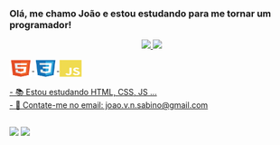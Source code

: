 <h3> Olá, me chamo João e estou estudando para me tornar um programador!</h3>



<div align="center">
  <a href="https://github.com/joaojpg">
  <img height="150em" src="https://github-readme-stats.vercel.app/api?username=joaojpg&show_icons=true&theme=tokyonight&include_all_commits=true&count_private=true"/>
  <img height="150em" src="https://github-readme-stats.vercel.app/api/top-langs/?username=joaojpg&layout=compact&langs_count=7&theme=tokyonight"/>
</div>
<div style="display: inline_block"><br>
  <img align="center" alt="Rafa-HTML" height="30" width="40" src="https://raw.githubusercontent.com/devicons/devicon/master/icons/html5/html5-original.svg">
  <img align="center" alt="Rafa-CSS" height="30" width="40" src="https://raw.githubusercontent.com/devicons/devicon/master/icons/css3/css3-original.svg">
  <img align="center" alt="Rafa-Js" height="30" width="40" src="https://raw.githubusercontent.com/devicons/devicon/master/icons/javascript/javascript-plain.svg">
    <br/><br/>
  - 📚 Estou estudando HTML, CSS, JS ... <br/>
  - 📧 Contate-me no email: joao.v.n.sabino@gmail.com
</div>
  
  ##
 
<div> 
  <a href = "mailto:joao.v.n.sabino@gmail.com"><img src="https://img.shields.io/badge/-Gmail-%23333?style=for-the-badge&logo=gmail&logoColor=white" target="_blank"></a>
  <a href="https://www.linkedin.com/in/joao-vitor-93a6a6210" target="_blank"><img src="https://img.shields.io/badge/-LinkedIn-%230077B5?style=for-the-badge&logo=linkedin&logoColor=white" target="_blank"></a> 
 
 
</div>
